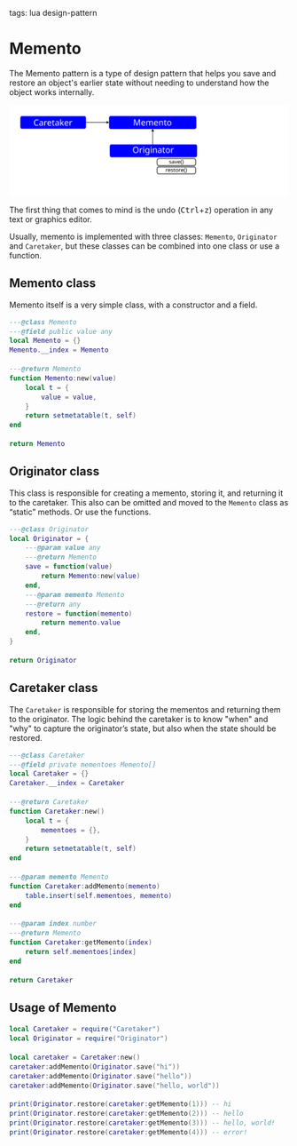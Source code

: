 <!-- Description: The Memento pattern is a type of design pattern that helps you save and restore an object's earlier state without needing to understand how the object works internally. -->

tags: lua design-pattern

# Memento

The Memento pattern is a type of design pattern that helps you save and restore an object's earlier state without
needing to understand how the object works internally.

![Scheme Memento](/assets/img/dp-memento.svg)

The first thing that comes to mind is the undo (<kbd>Ctrl</kbd>+<kbd>z</kbd>) operation in any text or graphics editor.

Usually, memento is implemented with three classes: `Memento`, `Originator` and `Caretaker`, but these classes
can be combined into one class or use a function.

## Memento class

Memento itself is a very simple class, with a constructor and a field.

```lua
---@class Memento
---@field public value any
local Memento = {}
Memento.__index = Memento

---@return Memento
function Memento:new(value)
	local t = {
		value = value,
	}
	return setmetatable(t, self)
end

return Memento
```

## Originator class

This class is responsible for creating a memento, storing it, and returning it to the caretaker. This also can be omitted and moved to the `Memento` class as “static” methods. Or use the functions.

```lua
---@class Originator
local Originator = {
	---@param value any
	---@return Memento
	save = function(value)
		return Memento:new(value)
	end,
	---@param memento Memento
	---@return any
	restore = function(memento)
		return memento.value
	end,
}

return Originator
```

## Caretaker class

The `Caretaker` is responsible for storing the mementos and returning them to the originator. The logic behind the caretaker is to know "when" and "why" to capture the originator’s state, but also when the state should be restored.

```lua
---@class Caretaker
---@field private mementoes Memento[]
local Caretaker = {}
Caretaker.__index = Caretaker

---@return Caretaker
function Caretaker:new()
	local t = {
		mementoes = {},
	}
	return setmetatable(t, self)
end

---@param memento Memento
function Caretaker:addMemento(memento)
	table.insert(self.mementoes, memento)
end

---@param index number
---@return Memento
function Caretaker:getMemento(index)
	return self.mementoes[index]
end

return Caretaker
```

## Usage of Memento

```lua
local Caretaker = require("Caretaker")
local Originator = require("Originator")

local caretaker = Caretaker:new()
caretaker:addMemento(Originator.save("hi"))
caretaker:addMemento(Originator.save("hello"))
caretaker:addMemento(Originator.save("hello, world"))

print(Originator.restore(caretaker:getMemento(1))) -- hi
print(Originator.restore(caretaker:getMemento(2))) -- hello
print(Originator.restore(caretaker:getMemento(3))) -- hello, world!
print(Originator.restore(caretaker:getMemento(4))) -- error!
```
